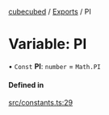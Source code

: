 [cubecubed](/reference/README.md) / [Exports](/reference/modules.md) / PI

# Variable: PI

• `Const` **PI**: `number` = `Math.PI`

#### Defined in

[src/constants.ts:29](https://github.com/imaphatduc/cubecubed/blob/db7d6e8/src/constants.ts#L29)
